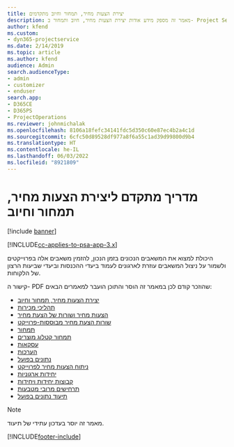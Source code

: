 ```yaml
---
title: יצירת הצעות מחיר, תמחור וחיוב מתקדמים
description: מאמר זה מספק מידע אודות יצירת הצעות מחיר, חיוב ותמחור ב- Project Service Automation.
author: kfend
ms.custom:
- dyn365-projectservice
ms.date: 2/14/2019
ms.topic: article
ms.author: kfend
audience: Admin
search.audienceType:
- admin
- customizer
- enduser
search.app:
- D365CE
- D365PS
- ProjectOperations
ms.reviewer: johnmichalak
ms.openlocfilehash: 8106a18fefc34141fdc5d350c60e87ec4b2a4c1d
ms.sourcegitcommit: 6cfc50d89528df977a8f6a55c1ad39d99800d9b4
ms.translationtype: HT
ms.contentlocale: he-IL
ms.lasthandoff: 06/03/2022
ms.locfileid: "8921809"
---
```

# <a name="advanced-quoting-pricing-and-billing-guide"></a>‏‫מדריך מתקדם ליצירת הצעות מחיר, תמחור וחיוב

[!include [banner](../../includes/psa-now-project-operations.md)]

[!INCLUDE[cc-applies-to-psa-app-3.x](../../includes/cc-applies-to-psa-app-3x.md)]

היכולת למצוא את המשאבים הנכונים בזמן הנכון, להזמין משאבים אלה בפרוייקטים ולשמור על ניצול המשאבים עוזרת לארגונים לעמוד ביעדי ההכנסות וביעדי שביעות הרצון של הלקוחות. 

קישור ה- PDF שהוזכר קודם לכן במאמר זה הוסר והתוכן הועבר למאמרים הבאים:

- [יצירת הצעות מחיר, תמחור וחיוב](../quote-bill-price.md)
- [תהליכי מכירות](../basic-sales-process.md)
- [הצעות מחיר ושורות של הצעת מחיר](../basic-quote-lines.md)
- [שורות הצעת מחיר מבוססות-פרוייקט](../product-based-quote-lines.md)
- [תמחור](../basic-pricing.md)
- [תמחור קטלוג מוצרים](../product-catalog-pricing.md)
- [עסקאות](../basic-business-transactions.md)
- [הערכות](../estimates.md)
- [נתונים בפועל](../actuals.md)
- [ניתוח הצעות מחיר לפרוייקט](../basic-analyzing-quotes.md)
- [יחידות ארגוניות](../advanced-organizational.md)
- [קבוצות יחידות ויחידות](../advanced-units.md)
- [תרחישים מרובי מטבעות](../advanced-currency.md)
- [תיעוד נתונים בפועל](../advanced-actuals.md)

> [!NOTE]
> מאמר זה יוסר בעדכון עתידי של תיעוד. 


[!INCLUDE[footer-include](../../includes/footer-banner.md)]
